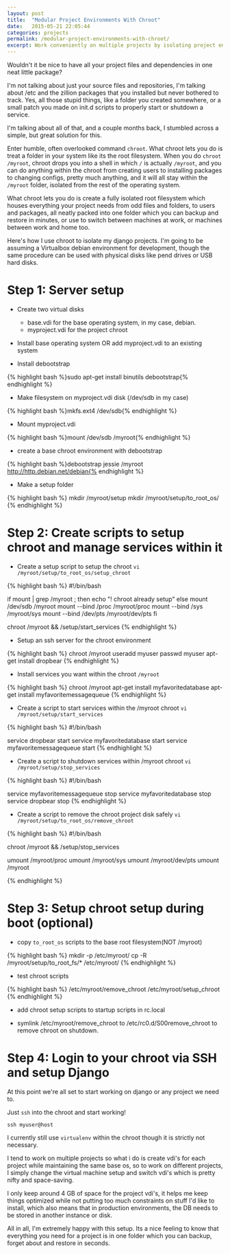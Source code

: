 ```yaml
---
layout: post
title:  "Modular Project Environments With Chroot"
date:   2015-05-21 22:05:44
categories: projects
permalink: /modular-project-environments-with-chroot/
excerpt: Work conveniently on multiple projects by isolating project environments within chroot jails
---
```


Wouldn't it be nice to have all your project files and dependencies in one neat little package?

I'm not talking about just your source files and repositories, I'm talking about /etc and the zillion packages that you installed but never bothered to track. Yes, all those stupid things, like a folder you created somewhere, or a small patch you made on init.d scripts to properly start or shutdown a service. 

I'm talking about all of that, and a couple months back, I stumbled across a simple, but great solution for this.

Enter humble, often overlooked command `chroot`. What chroot lets you do is treat a folder in your system like its the root filesystem. When you do `chroot /myroot`, chroot drops you into a shell in which `/` is actually `/myroot`, and you can do anything within the chroot from creating users to installing packages to changing configs, pretty much anything, and it will all stay within the `/myroot` folder, isolated from the rest of the operating system.

What chroot lets you do is create a fully isolated root filesystem which houses everything your project needs from odd files and folders, to users and packages, all neatly packed into one folder which you can backup and restore in minutes, or use to switch between machines at work, or machines between work and home too.

Here's how I use chroot to isolate my django projects. I'm going to be assuming a Virtualbox debian environment for development, though the same procedure can be used with physical disks like pend drives or USB hard disks.

Step 1: Server setup
====================

- Create two virtual disks
    - base.vdi for the base operating system, in my case, debian.
    - myproject.vdi for the project chroot

- Install base operating system OR add myproject.vdi to an existing system

- Install debootstrap 

{% highlight bash %}sudo apt-get install binutils debootstrap{% endhighlight %}

- Make filesystem on myproject.vdi disk (/dev/sdb in my case)

{% highlight bash %}mkfs.ext4 /dev/sdb{% endhighlight %}

- Mount myproject.vdi

{% highlight bash %}mount /dev/sdb /myroot{% endhighlight %}

- create a base chroot environment with debootstrap

{% highlight bash %}debootstrap jessie /myroot http://http.debian.net/debian{% endhighlight %}

- Make a setup folder

{% highlight bash %}
mkdir /myroot/setup
mkdir /myroot/setup/to_root_os/
{% endhighlight %}


Step 2: Create scripts to setup chroot and manage services within it
====================================================================

- Create a setup script to setup the chroot `vi /myroot/setup/to_root_os/setup_chroot`

{% highlight bash %}
#!/bin/bash

if mount | grep /myroot ; then
	echo "! chroot already setup"
else
	mount /dev/sdb /myroot
	mount --bind /proc /myroot/proc
	mount --bind /sys /myroot/sys
	mount --bind /dev/pts /myroot/dev/pts
fi

chroot /myroot && /setup/start_services
{% endhighlight %}

- Setup an ssh server for the chroot environment

{% highlight bash %}
chroot /myroot
useradd myuser
passwd myuser
apt-get install dropbear
{% endhighlight %}

- Install services you want within the chroot `/myroot`

{% highlight bash %}
chroot /myroot
apt-get install myfavoritedatabase
apt-get install myfavoritemessagequeue
{% endhighlight %}

- Create a script to start services within the /myroot chroot `vi /myroot/setup/start_services`

{% highlight bash %}
#!/bin/bash

service dropbear start
service myfavoritedatabase start
service myfavoritemessagequeue start
{% endhighlight %}

- Create a script to shutdown services within /myroot chroot `vi /myroot/setup/stop_services`

{% highlight bash %}
#!/bin/bash

service myfavoritemessagequeue stop
service myfavoritedatabase stop
service dropbear stop
{% endhighlight %}

- Create a script to remove the chroot project disk safely `vi /myroot/setup/to_root_os/remove_chroot`

{% highlight bash %}
#!/bin/bash

chroot /myroot && /setup/stop_services

umount /myroot/proc
umount /myroot/sys
umount /myroot/dev/pts
umount /myroot

{% endhighlight %}

Step 3: Setup chroot setup during boot (optional)
=================================================

- copy `to_root_os` scripts to the base root filesystem(NOT /myroot)

{% highlight bash %}
mkdir -p /etc/myroot/
cp -R /myroot/setup/to_root_fs/* /etc/myroot/
{% endhighlight %}

- test chroot scripts

{% highlight bash %}
/etc/myroot/remove_chroot
/etc/myroot/setup_chroot
{% endhighlight %}

- add chroot setup scripts to startup scripts in rc.local

- symlink /etc/myroot/remove_chroot to /etc/rc0.d/S00remove_chroot to remove chroot on shutdown.

Step 4: Login to your chroot via SSH and setup Django
=====================================================

At this point we're all set to start working on django or any project we need to. 

Just `ssh` into the chroot and start working!

`ssh myuser@host`

I currently still use `virtualenv` within the chroot though it is strictly not necessary.

I tend to work on multiple projects so what i do is create vdi's for each project while maintaining
the same base os, so to work on different projects, I simply change the virtual machine setup and switch
vdi's which is pretty nifty and space-saving.

I only keep around 4 GB of space for the project vdi's, it helps me keep things optimized while not putting too much constraints on stuff I'd like to install, which also means that in production environments, the DB needs to be stored in another instance or disk.

All in all, I'm extremely happy with this setup. Its a nice feeling to know that everything you need for a project is in one folder which you can backup, forget about and restore in seconds.





